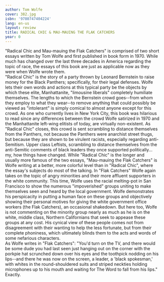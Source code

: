 ```yaml
---
author: Tom Wolfe
cover: 382.jpg
isbn: '9780747404224'
lang: en-us
layout: review
title: RADICAL CHIC & MAU-MAUING THE FLAK CATCHERS
year: 0
---
```

"Radical Chic and Mau-mauing the Flak Catchers" is comprised of two short essays written by Tom Wolfe and first published in book form in 1970.  While much has changed over the last three decades in America regarding the topic of race, the essays of this book are just as applicable now as they were when Wolfe wrote them.  
"Radical Chic" is the story of a party thrown by Leonard Bernstein to raise money for the Black Panthers; specifically, for their legal defenses.  Wolfe lets their own words and actions at this typical party be the objects by which these elite, Manhattanite, "limousine liberals" completely humiliate themselves.  The lengths to which the Bernstein crowd goes--from whom they employ to what they wear--to remove anything that could possibly be viewed as "intolerant" is simply comical to almost anyone except for this crowd.  As one who currently lives in New York City, this book was hilarious to read since any differences between the crowd Wolfe satirized in 1970 and the Manhattanite left-wing elitists of today, are virtually non-existent.  As "Radical Chic" closes, this crowd is sent scrambling to distance themselves from the Panthers, not because the Panthers were anarchist street thugs, but because they are shown to be virulent racists, especially regarding anti-Semitism.  Upper class Leftists, scrambling to distance themselves from the anti-Semitic comments of black leaders they once supported politically... my, how things have changed.
While "Radical Chic" is the longer and usually more famous of the two essays, "Mau-mauing the Flak Catchers" is Wolfe writing at a better, more colorful level than in "Radical Chic", where the essay's subjects do most of the talking.  In "Flak Catchers" Wolfe again takes on the topic of angry minorities and their more affluent supporters in the white community.  This time, Wolfe uses the racial melting-pot in San Francisco to show the numerous "impoverished" groups uniting to make themselves seen and heard by the local government.  Wolfe demonstrates his perspicacity in putting a human face on these groups and objectively showing their personal motives for giving the white government office workers (the Flak Catchers), an occasional shakedown.  But here too, Wolfe is not commenting on the minority group nearly as much as he is on the white, middle class, Northern Californians that seek to appease these groups at any cost.  His cynical view of these people comes not from disagreement with their wanting to help the less fortunate, but from their complete phoniness, which ultimately blinds them to the acts and words of some nefarious characters.  
As Wolfe writes in "Flak Catchers": "You'd turn on the TV, and there would be some dude you had last seen just hanging out on the corner with the porkpie hat scrunched down over his eyes and the toothpick nodding on his lips--and there he was now on the screen, a leader, a 'black spokesman,' with whites in the round-shouldered suits and striped neckties holding microphones up to his mouth and waiting for The Word to fall from his lips."  
Exactly.
